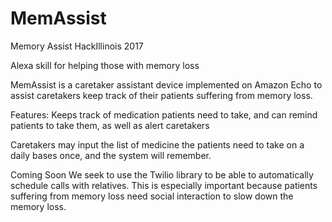 # MemAssist
Memory Assist HackIllinois 2017

Alexa skill for helping those with memory loss

MemAssist is a caretaker assistant device implemented on Amazon Echo to assist caretakers keep track of their patients suffering from memory loss.

Features:
Keeps track of medication patients need to take, and can remind patients to take them, as well as alert caretakers

Caretakers may input the list of medicine the patients need to take on a daily bases once, and the system will remember.

Coming Soon
We seek to use the Twilio library to be able to automatically schedule calls with relatives. This is especially important because patients suffering from memory loss need social interaction to slow down the memory loss.



